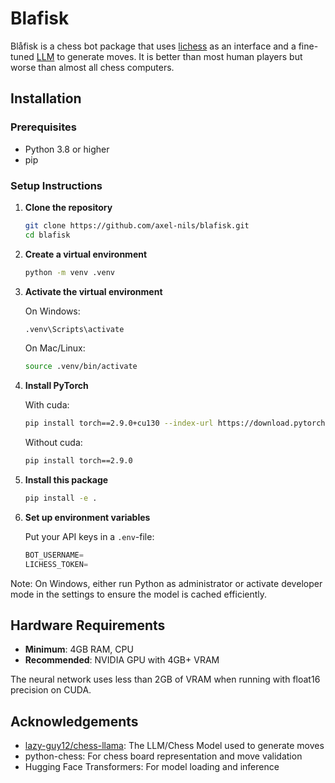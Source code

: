 # Blafisk

Blåfisk is a chess bot package that uses [lichess](https://lichess.org/) as an interface and a fine-tuned [LLM](https://huggingface.co/lazy-guy12/chess-llama) to generate moves. It is better than most human players but worse than almost all chess computers.

## Installation

### Prerequisites

- Python 3.8 or higher
- pip

### Setup Instructions

1. **Clone the repository**

   ```bash
   git clone https://github.com/axel-nils/blafisk.git
   cd blafisk
   ```

2. **Create a virtual environment**

   ```bash
   python -m venv .venv
   ```

3. **Activate the virtual environment**

   On Windows:

   ```bash
   .venv\Scripts\activate
   ```

   On Mac/Linux:

   ```bash
   source .venv/bin/activate
   ```

4. **Install PyTorch**

   With cuda:

   ```bash
   pip install torch==2.9.0+cu130 --index-url https://download.pytorch.org/whl/cu130
   ```

   Without cuda:

   ```bash
   pip install torch==2.9.0
   ```

5. **Install this package**

   ```bash
   pip install -e .
   ```

6. **Set up environment variables**

   Put your API keys in a `.env`-file:

   ```python
   BOT_USERNAME=
   LICHESS_TOKEN=
   ```

Note: On Windows, either run Python as administrator or activate developer mode in the settings to ensure the model is cached efficiently.

## Hardware Requirements

- **Minimum**: 4GB RAM, CPU
- **Recommended**: NVIDIA GPU with 4GB+ VRAM

The neural network uses less than 2GB of VRAM when running with float16 precision on CUDA.

## Acknowledgements

- [lazy-guy12/chess-llama](https://huggingface.co/lazy-guy12/chess-llama): The LLM/Chess Model used to generate moves
- python-chess: For chess board representation and move validation
- Hugging Face Transformers: For model loading and inference
